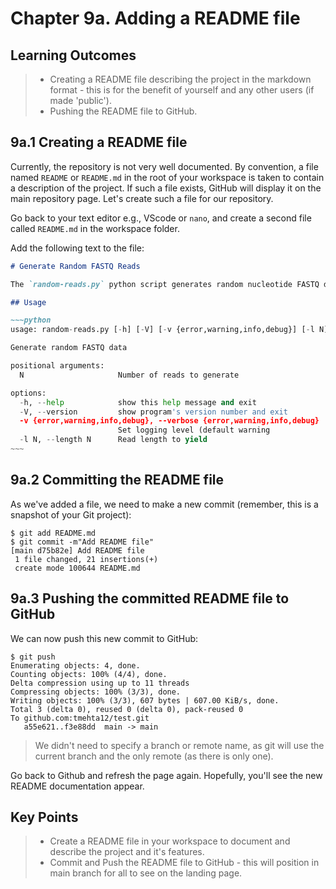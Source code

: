 # Chapter 9a. Adding a README file

## Learning Outcomes
> - Creating a README file describing the project in the markdown format - this is for the benefit of yourself and any other users (if made 'public').
> - Pushing the README file to GitHub.

## 9a.1 Creating a README file

Currently, the repository is not very well documented.
By convention, a file named `README` or `README.md` in the root of your workspace is taken to contain a description of the project.
If such a file exists, GitHub will display it on the main repository page.
Let's create such a file for our repository.

Go back to your text editor e.g., VScode or `nano`, and create a second file called `README.md` in the workspace folder.

Add the following text to the file:

```markdown
# Generate Random FASTQ Reads

The `random-reads.py` python script generates random nucleotide FASTQ data.

## Usage

~~~python
usage: random-reads.py [-h] [-V] [-v {error,warning,info,debug}] [-l N] N

Generate random FASTQ data

positional arguments:
  N                     Number of reads to generate

options:
  -h, --help            show this help message and exit
  -V, --version         show program's version number and exit
  -v {error,warning,info,debug}, --verbose {error,warning,info,debug}
                        Set logging level (default warning
  -l N, --length N      Read length to yield
~~~
```

## 9a.2 Committing the README file

As we've added a file, we need to make a new commit (remember, this is a snapshot of your Git project):

~~~console
$ git add README.md
$ git commit -m"Add README file"
[main d75b82e] Add README file
 1 file changed, 21 insertions(+)
 create mode 100644 README.md
~~~

## 9a.3 Pushing the committed README file to GitHub

We can now push this new commit to GitHub:

~~~console
$ git push
Enumerating objects: 4, done.
Counting objects: 100% (4/4), done.
Delta compression using up to 11 threads
Compressing objects: 100% (3/3), done.
Writing objects: 100% (3/3), 607 bytes | 607.00 KiB/s, done.
Total 3 (delta 0), reused 0 (delta 0), pack-reused 0
To github.com:tmehta12/test.git
   a55e621..f3e88dd  main -> main
~~~

> We didn't need to specify a branch or remote name, as git will use the current branch and the only remote (as there is only one).

Go back to Github and refresh the page again.
Hopefully, you'll see the new README documentation appear.

## Key Points
> - Create a README file in your workspace to document and describe the project and it's features.
> - Commit and Push the README file to GitHub - this will position in main branch for all to see on the landing page.
